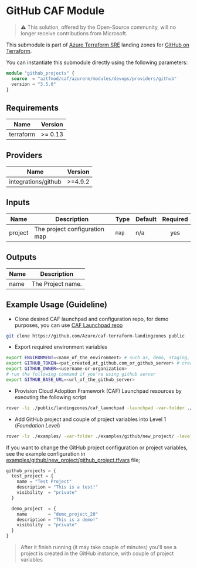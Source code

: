 # GitHub CAF Module

> :warning: This solution, offered by the Open-Source community, will no longer receive contributions from Microsoft.

This submodule is part of [Azure Terraform SRE](https://github.com/aztfmod/terraform-azurerm-caf) landing zones for [GitHub on Terraform](https://github.com/githubhq/terraform-provider-github).

You can instantiate this submodule directly using the following parameters:

```terraform
module "github_projects" {
  source  = "aztfmod/caf/azurerm/modules/devops/providers/github"
  version = "3.5.0"
}
```

<!-- BEGINNING OF PRE-COMMIT-TERRAFORM DOCS HOOK -->
## Requirements

| Name | Version |
|------|---------|
| terraform | >= 0.13 |

## Providers

| Name | Version |
|------|---------|
| integrations/github | >=4.9.2 |

## Inputs

| Name | Description | Type | Default | Required |
|------|-------------|------|---------|:--------:|
| project | The project configuration map | `map` | n/a | yes |

## Outputs

| Name | Description |
|------|-------------|
| name | The Project name. |

<!-- END OF PRE-COMMIT-TERRAFORM DOCS HOOK -->

## Example Usage (Guideline)

- Clone desired CAF launchpad and configuration repo, for demo purposes, you can use [CAF Launchpad repo](https://github.com/Azure/caf-terraform-landingzones)

```bash
git clone https://github.com/Azure/caf-terraform-landingzones public
```

- Export required environment variables

```bash
export ENVIRONMENT=<name_of_the_environment> # such as, demo, staging, production, etc.
export GITHUB_TOKEN=<pat_created_at_github.com_or_github_server> # created on github.com or github server
export GITHUB_OWNER=<username-or-organization>
# run the following command if you're using github server
export GITHUB_BASE_URL=<url_of_the_github_server>
```

- Provision Cloud Adoption Framework (CAF) Launchpad resources by executing the following script

```bash
rover -lz ./public/landingzones/caf_launchpad -launchpad -var-folder ./public/caf_launchpad/scenario/100 -parallelism 30 -level level0 -env ${ENVIRONMENT} -a apply
```

- Add GitHub project and couple of project variables into Level 1 (_Foundation Level_)

```bash
rover -lz ./examples/ -var-folder ./examples/github/new_project/ -level level1 -env ${ENVIRONMENT} -a apply
```

If you want to change the GitHub project configuration or project variables, see the example configuration in [examples/github/new_project/github_project.tfvars](./examples/github/new_project/github_project.tfvars) file;

```terraform
github_projects = {
  test_project = {
    name = "Test Project"
    description = "This is a test!"
    visibility  = "private"
  }

  demo_project  = {
    name        = "demo_project_20"
    description = "This is a demo!"
    visibility  = "private"
  }
}

```

> After it finish running (it may take couple of minutes) you'll see a project is created in the GitHub instance, with couple of project variables
